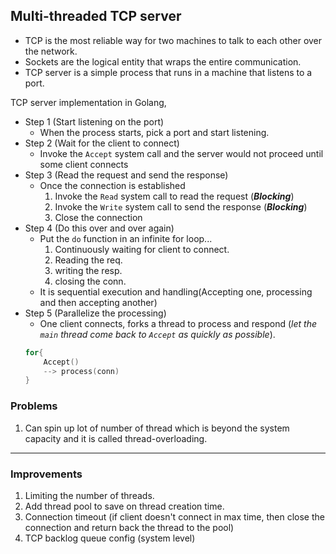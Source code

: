 ## Multi-threaded TCP server

- TCP is the most reliable way for two machines to talk to each other over the network.
- Sockets are the logical entity that wraps the entire communication.
- TCP server is a simple process that runs in a machine that listens to a port.

TCP server implementation in Golang,

- Step 1 (Start listening on the port) 
    - When the process starts, pick a port and start listening.
- Step 2 (Wait for the client to connect)
    - Invoke the `Accept` system call and the server would not proceed 
    until some client connects
- Step 3 (Read the request and send the response)
    - Once the connection is established
        1. Invoke the `Read` system call to read the request (**_Blocking_**)
        2. Invoke the `Write` system call to send the response (**_Blocking_**)
        3. Close the connection
- Step 4 (Do this over and over again)
    - Put the `do` function in an infinite for loop...
        1. Continuously waiting for client to connect.
        2. Reading the req.
        3. writing the resp.
        4. closing the conn.
    - It is sequential execution and handling(Accepting one, processing and then
    accepting another)
- Step 5 (Parallelize the processing)
    - One client connects, forks a thread to process and respond (_let the `main` thread come back to `Accept` as quickly as possible_).
    ```go
    for{
        Accept()
        --> process(conn)
    }
    ```
### Problems
1. Can spin up lot of number of thread which is beyond the system capacity and it is
called thread-overloading.
<hr>

### Improvements
1. Limiting the number of threads.
2. Add thread pool to save on thread creation time.
3. Connection timeout (if client doesn't connect in max time, then close the connection and return back the thread to the pool)
4. TCP backlog queue config (system level)


